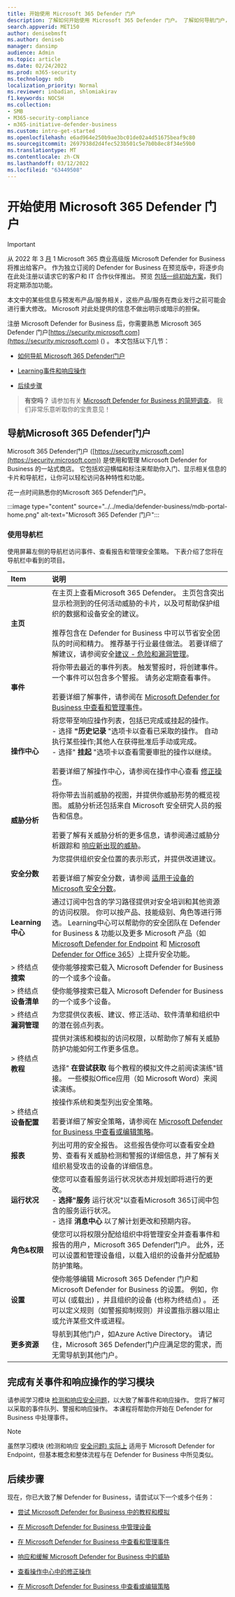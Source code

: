 ```yaml
---
title: 开始使用 Microsoft 365 Defender 门户
description: 了解如何开始使用 Microsoft 365 Defender 门户。 了解如何导航门户，并查看当前安全状态和建议
search.appverid: MET150
author: denisebmsft
ms.author: deniseb
manager: dansimp
audience: Admin
ms.topic: article
ms.date: 02/24/2022
ms.prod: m365-security
ms.technology: mdb
localization_priority: Normal
ms.reviewer: inbadian, shlomiakirav
f1.keywords: NOCSH
ms.collection:
- SMB
- M365-security-compliance
- m365-initiative-defender-business
ms.custom: intro-get-started
ms.openlocfilehash: e6ad964e250b9ae3bc01de02a4d51675beaf9c80
ms.sourcegitcommit: 2697938d2d4fec523b501c5e7b0b8ec8f34e59b0
ms.translationtype: MT
ms.contentlocale: zh-CN
ms.lasthandoff: 03/12/2022
ms.locfileid: "63449508"
---
```

# <a name="get-started-using-the-microsoft-365-defender-portal"></a>开始使用 Microsoft 365 Defender 门户

> [!IMPORTANT]
> 从 2022 年 3 [月](../../business-premium/index.md) 1 Microsoft 365 商业高级版 Microsoft Defender for Business 将推出给客户。 作为独立订阅的 Defender for Business 在预览版中，将逐步向在此处注册以请求它的客户和 IT 合作伙伴[](https://aka.ms/mdb-preview)推出。 预览 [包括一组初始方案](mdb-tutorials.md#try-these-preview-scenarios)，我们将定期添加功能。
> 
> 本文中的某些信息与预发布产品/服务相关，这些产品/服务在商业发行之前可能会进行重大修改。 Microsoft 对此处提供的信息不做出明示或暗示的担保。 

注册 Microsoft Defender for Business 后，你需要熟悉 Microsoft 365 Defender 门户[https://security.microsoft.com](https://security.microsoft.com) () 。 本文包括以下几节：

- [如何导航 Microsoft 365 Defender门户](#navigate-the-microsoft-365-defender-portal)

- [Learning事件和响应操作](#complete-a-learning-module-about-incidents-and-response-actions) 

- [后续步骤](#next-steps)

>
> **有空吗？**
> 请参加有关 <a href="https://microsoft.qualtrics.com/jfe/form/SV_0JPjTPHGEWTQr4y" target="_blank">Microsoft Defender for Business 的简短调查</a>。 我们非常乐意听取你的宝贵意见！
>

## <a name="navigate-the-microsoft-365-defender-portal"></a>导航Microsoft 365 Defender门户

Microsoft 365 Defender门户 ([https://security.microsoft.com](https://security.microsoft.com)) 是使用和管理 Microsoft Defender for Business 的一站式商店。 它包括欢迎横幅和标注来帮助你入门、显示相关信息的卡片和导航栏，让你可以轻松访问各种特性和功能。
 
花一点时间熟悉你的Microsoft 365 Defender门户。

:::image type="content" source="../../media/defender-business/mdb-portal-home.png" alt-text="Microsoft 365 Defender 门户":::

### <a name="use-the-navigation-bar"></a>使用导航栏

使用屏幕左侧的导航栏访问事件、查看报告和管理安全策略。 下表介绍了您将在导航栏中看到的项目。

| Item | 说明 |
|:---|:---|
| **主页** | 在主页上查看Microsoft 365 Defender。 主页包含突出显示检测到的任何活动威胁的卡片，以及可帮助保护组织的数据和设备安全的建议。 <br/><br/>推荐包含在 Defender for Business 中可以节省安全团队的时间和精力。 推荐基于行业最佳做法。 若要详细了解建议，请参阅安全[建议 - 危险和漏洞管理](../defender-endpoint/tvm-security-recommendation.md)。 |
| **事件** | 将你带去最近的事件列表。 触发警报时，将创建事件。 一个事件可以包含多个警报。 请务必定期查看事件。 <br/><br/>若要详细了解事件，请参阅在 [Microsoft Defender for Business 中查看和管理事件](mdb-view-manage-incidents.md)。|
| **操作中心** | 将您带至响应操作列表，包括已完成或挂起的操作。 <br/>- 选择 **"历史记录** "选项卡以查看已采取的操作。 自动执行某些操作;其他人在获得批准后手动或完成。 <br/>- 选择" **挂起** "选项卡以查看需要审批的操作以继续。 <br/><br/>若要详细了解操作中心，请参阅在操作中心查看 [修正操作](mdb-review-remediation-actions.md)。 |
| **威胁分析** | 将你带去当前威胁的视图，并提供你威胁形势的概览视图。 威胁分析还包括来自 Microsoft 安全研究人员的报告和信息。 <br/><br/>若要了解有关威胁分析的更多信息，请参阅通过威胁分析跟踪和 [响应新出现的威胁](../defender-endpoint/threat-analytics.md)。 |
| **安全分数** | 为您提供组织安全位置的表示形式，并提供改进建议。<br/><br/>若要详细了解安全分数，请参阅 [适用于设备的 Microsoft 安全分数](../defender-endpoint/tvm-microsoft-secure-score-devices.md)。 |
| **Learning中心** | 通过订阅中包含的学习路径提供对安全培训和其他资源的访问权限。 你可以按产品、技能级别、角色等进行筛选。 Learning中心可以帮助你的安全团队在 Defender for Business & 功能以及更多 Microsoft 产品（如 [Microsoft Defender for Endpoint](../defender-endpoint/microsoft-defender-endpoint.md) 和 [Microsoft Defender for Office 365](../office-365-security/defender-for-office-365.md)）上提升安全功能。  |
|  > 终结点 **搜索** | 使你能够搜索已载入 Microsoft Defender for Business 的一个或多个设备。 |
|  > 终结点 **设备清单** | 使你能够搜索已载入 Microsoft Defender for Business 的一个或多个设备。 |
|  > 终结点 **漏洞管理** | 为您提供仪表板、建议、修正活动、软件清单和组织中的潜在弱点列表。 |
|  > 终结点 **教程** | 提供对演练和模拟的访问权限，以帮助你了解有关威胁防护功能如何工作更多信息。 <br/><br/>选择" **在尝试获取** 每个教程的模拟文件之前阅读演练"链接。 一些模拟Office应用（如 Microsoft Word）来阅读演练。 |
|  > 终结点 **设备配置** | 按操作系统和类型列出安全策略。 <br/><br/>若要详细了解安全策略，请参阅在 [Microsoft Defender for Business 中查看或编辑策略](mdb-view-edit-policies.md)。 |
| **报表** | 列出可用的安全报告。 这些报告使你可以查看安全趋势、查看有关威胁检测和警报的详细信息，并了解有关组织易受攻击的设备的详细信息。 |
| **运行状况** | 使您可以查看服务运行状况状态并规划即将进行的更改。 <br/>- **选择"服务** 运行状况"以查看Microsoft 365订阅中包含的服务运行状况。 <br/>- 选择 **消息中心** 以了解计划更改和预期内容。  |
| **角色&权限** | 使您可以将权限分配给组织中将管理安全并查看事件和报告的用户，Microsoft 365 Defender门户。 此外，还可以设置和管理设备组，以载入组织的设备并分配威胁防护策略。  |
| **设置** | 使你能够编辑 Microsoft 365 Defender 门户和 Microsoft Defender for Business 的设置。 例如，你可以 (或载出) ，并且组织的设备 (也称为终结点) 。 还可以定义规则（如警报抑制规则）并设置指示器以阻止或允许某些文件或进程。  |
| **更多资源** | 导航到其他门户，如Azure Active Directory。 请记住，Microsoft 365 Defender门户应满足您的需求，而无需导航到其他门户。 |

## <a name="complete-a-learning-module-about-incidents-and-response-actions"></a>完成有关事件和响应操作的学习模块

请参阅学习模块 [检测和响应安全问题](/learn/modules/m365-detect-respond-security-issues-defender-endpoint/)，以大致了解事件和响应操作。 您将了解可以采取的事件队列、警报和响应操作。 本课程将帮助你开始在 Defender for Business 中处理事件。

> [!NOTE]
> 虽然学习模块 (检测和响应 [安全问题) 实际上](/learn/modules/m365-detect-respond-security-issues-defender-endpoint/) 适用于 Microsoft Defender for Endpoint，但基本概念和整体流程与在 Defender for Business 中所见类似。

## <a name="next-steps"></a>后续步骤

现在，你已大致了解 Defender for Business，请尝试以下一个或多个任务：

- [尝试 Microsoft Defender for Business 中的教程和模拟](mdb-tutorials.md)

- [在 Microsoft Defender for Business 中管理设备](mdb-manage-devices.md)

- [在 Microsoft Defender for Business 中查看和管理事件](mdb-view-manage-incidents.md)

- [响应和缓解 Microsoft Defender for Business 中的威胁](mdb-respond-mitigate-threats.md)

- [查看操作中心中的修正操作](mdb-review-remediation-actions.md)

- [在 Microsoft Defender for Business 中查看或编辑策略](mdb-view-edit-policies.md)